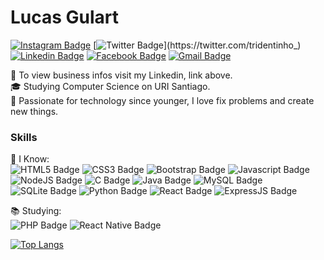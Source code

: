 # Lucas Gulart
<!--
🧠 *CEO on Brainless*.
-->
[![Instagram Badge](https://img.shields.io/badge/-@tridentinho_-dd0606?&style=for-the-badge&logo=instagram&logoColor=white&link=https://instagram.com/tridentinho)](https://instagram.com/tridentinho)
[![Twitter Badge](https://img.shields.io/badge/-@tridentinho_-dd0606?style=for-the-badge&logo=twitter&logoColor=white&link=https://twitter.com/tridentinho_)](https://twitter.com/tridentinho_) 
[![Linkedin Badge](https://img.shields.io/badge/-Lucas%20Gulart-dd0606?style=for-the-badge&logo=Linkedin&logoColor=white&link=https://linkedin.com/in/gulartlucas/)](https://www.linkedin.com/in/gulartlucas/) 
[![Facebook Badge](https://img.shields.io/badge/-Lucas%20Gulart-dd0606?&style=for-the-badge&logo=facebook&logoColor=white&link=https://facebook.com/tridentinho/)](https://facebook.com/tridentinho/)
[![Gmail Badge](https://img.shields.io/badge/-olucasgulart@gmail.com-dd0606?style=for-the-badge&logo=Gmail&logoColor=white&link=mailto:olucasgulart@gmail.com)](mailto:olucasgulart@gmail.com)

🚀 To view business infos visit my Linkedin, link above. <br>
🎓 Studying Computer Science on URI Santiago. <br>
💞 Passionate for technology since younger, I love fix problems and create new things. <br>
<!--I know about Web Development using Javascript, CSS (Bootstrap Framework too), PHP, NodeJS and i'm learning ReactJS (React Native too, for mobile), and more. 
-->
### **Skills** <br>
🎯 I Know: <br>
![HTML5 Badge](https://img.shields.io/badge/html5%20-%23E34F26.svg?&style=for-the-badge&logo=html5&logoColor=white)
![CSS3 Badge](https://img.shields.io/badge/css3%20-%231572B6.svg?&style=for-the-badge&logo=css3&logoColor=white)
![Bootstrap Badge](https://img.shields.io/badge/bootstrap%20-%23563D7C.svg?&style=for-the-badge&logo=bootstrap&logoColor=white)
![Javascript Badge](https://img.shields.io/badge/javascript%20-%23323330.svg?&style=for-the-badge&logo=javascript&logoColor=%23F7DF1E)
![NodeJS Badge](https://img.shields.io/badge/node.js%20-%2343853D.svg?&style=for-the-badge&logo=node.js&logoColor=white)
![C Badge](https://img.shields.io/badge/c%20-%2300599C.svg?&style=for-the-badge&logo=c&logoColor=white)
![Java Badge](https://img.shields.io/badge/java-%23ED8B00.svg?&style=for-the-badge&logo=java&logoColor=white)
![MySQL Badge](https://img.shields.io/badge/mysql-%2300f.svg?&style=for-the-badge&logo=mysql&logoColor=white)
![SQLite Badge](https://img.shields.io/badge/sqlite-%2307405e.svg?&style=for-the-badge&logo=sqlite&logoColor=white)
![Python Badge](https://img.shields.io/badge/python%20-%2314354C.svg?&style=for-the-badge&logo=python&logoColor=white)
![React Badge](https://img.shields.io/badge/react%20-%2320232a.svg?&style=for-the-badge&logo=react&logoColor=%2361DAFB)
![ExpressJS Badge](https://img.shields.io/badge/express.js%20-%23404d59.svg?&style=for-the-badge)

📚 Studying: <br>
![PHP Badge](https://img.shields.io/badge/php-%23777BB4.svg?&style=for-the-badge&logo=php&logoColor=white)
![React Native Badge](https://img.shields.io/badge/react_native%20-%2320232a.svg?&style=for-the-badge&logo=react&logoColor=%2361DAFB)

[![Top Langs](https://github-readme-stats.vercel.app/api/top-langs/?username=anuraghazra)](https://github.com/anuraghazra/github-readme-stats)

<!--
💬 Other skills: <br>
![Office Badge](https://img.shields.io/badge/Microsoft%20Office-D83B01?logo=microsoft-office&logoColor=white&style=for-the-badge)
![Excel Badge](	https://img.shields.io/badge/Microsoft%20Excel-217346?logo=microsoft-excel&logoColor=white&style=for-the-badge)
![PowerPoint Badge](https://img.shields.io/badge/Microsoft%20PowerPoint-B7472A?logo=microsoft-powerpoint&logoColor=white&style=for-the-badge)
![Word Badge](https://img.shields.io/badge/Microsoft%20Word-2B579A?logo=microsoft-word&logoColor=white&style=for-the-badge)
-->
<!--
**tridentinho/tridentinho** is a ✨ _special_ ✨ repository because its `README.md` (this file) appears on your GitHub profile.
-->
